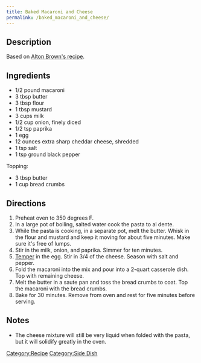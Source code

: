 ```yaml
---
title: Baked Macaroni and Cheese
permalink: /baked_macaroni_and_cheese/
---
```


Description
-----------

Based on [Alton Brown's recipe](http://www.foodnetwork.com/recipes/alton-brown/baked-macaroni-and-cheese-recipe/index.html).

Ingredients
-----------

-   1/2 pound macaroni
-   3 tbsp butter
-   3 tbsp flour
-   1 tbsp mustard
-   3 cups milk
-   1/2 cup onion, finely diced
-   1/2 tsp paprika
-   1 egg
-   12 ounces extra sharp cheddar cheese, shredded
-   1 tsp salt
-   1 tsp ground black pepper

Topping:

-   3 tbsp butter
-   1 cup bread crumbs

Directions
----------

1.  Preheat oven to 350 degrees F.
2.  In a large pot of boiling, salted water cook the pasta to al dente.
3.  While the pasta is cooking, in a separate pot, melt the butter. Whisk in the flour and mustard and keep it moving for about five minutes. Make sure it's free of lumps.
4.  Stir in the milk, onion, and paprika. Simmer for ten minutes.
5.  [Temper](/Techniques_Glossary#Temper "wikilink") in the egg. Stir in 3/4 of the cheese. Season with salt and pepper.
6.  Fold the macaroni into the mix and pour into a 2-quart casserole dish. Top with remaining cheese.
7.  Melt the butter in a saute pan and toss the bread crumbs to coat. Top the macaroni with the bread crumbs.
8.  Bake for 30 minutes. Remove from oven and rest for five minutes before serving.

Notes
-----

-   The cheese mixture will still be very liquid when folded with the pasta, but it will solidify greatly in the oven.

[Category:Recipe](/Category:Recipe "wikilink") [Category:Side Dish](/Category:Side_Dish "wikilink")